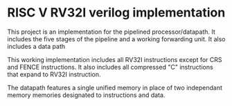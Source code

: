# RISC V RV32I verilog implementation

This project is an implementation for the pipelined processor/datapath. It includes the five stages of the pipeline and a working forwarding unit. It also includes a data path

This working implementation includes all RV32I instructions except for CRS and FENCE instructions. It also includes all compressed "C" instructions that expand to RV32I instruction.

The datapath features a single unified memory in place of two independant memory memories designated to instructions and data.
